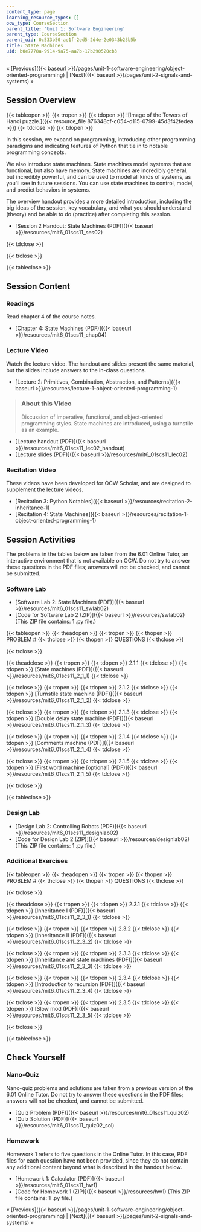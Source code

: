 ```yaml
---
content_type: page
learning_resource_types: []
ocw_type: CourseSection
parent_title: 'Unit 1: Software Engineering'
parent_type: CourseSection
parent_uid: 0c533b50-ae1f-2ed5-2d4e-2e0343b23b5b
title: State Machines
uid: b0e7778a-9914-9a75-aa7b-17b290520cb3
---
```


« [Previous]({{< baseurl >}}/pages/unit-1-software-engineering/object-oriented-programming) | [Next]({{< baseurl >}}/pages/unit-2-signals-and-systems) »

Session Overview
----------------

{{< tableopen >}}
{{< tropen >}}
{{< tdopen >}}
![Image of the Towers of Hanoi puzzle.]({{< resource_file 876348cf-c054-d115-0799-45d3f42fedea >}})
{{< tdclose >}}
{{< tdopen >}}


In this session, we expand on programming, introducing other programming paradigms and indicating features of Python that tie in to notable programming concepts.

We also introduce state machines. State machines model systems that are functional, but also have memory. State machines are incredibly general, but incredibly powerful, and can be used to model all kinds of systems, as you'll see in future sessions. You can use state machines to control, model, and predict behaviors in systems.

The overview handout provides a more detailed introduction, including the big ideas of the session, key vocabulary, and what you should understand (theory) and be able to do (practice) after completing this session.

*   [Session 2 Handout: State Machines (PDF)]({{< baseurl >}}/resources/mit6_01scs11_ses02)


{{< tdclose >}}

{{< trclose >}}

{{< tableclose >}}

Session Content
---------------

### Readings

Read chapter 4 of the course notes.

*   [Chapter 4: State Machines (PDF)]({{< baseurl >}}/resources/mit6_01scs11_chap04)

### Lecture Video

Watch the lecture video. The handout and slides present the same material, but the slides include answers to the in-class questions.

*   [Lecture 2: Primitives, Combination, Abstraction, and Patterns]({{< baseurl >}}/resources/lecture-1-object-oriented-programming-1)

> ### About this Video
> 
> Discussion of imperative, functional, and object-oriented programming styles. State machines are introduced, using a turnstile as an example.

*   [Lecture handout (PDF)]({{< baseurl >}}/resources/mit6_01scs11_lec02_handout)
*   [Lecture slides (PDF)]({{< baseurl >}}/resources/mit6_01scs11_lec02)

### Recitation Video

These videos have been developed for OCW Scholar, and are designed to supplement the lecture videos.

*   [Recitation 3: Python Notables]({{< baseurl >}}/resources/recitation-2-inheritance-1)
*   [Recitation 4: State Machines]({{< baseurl >}}/resources/recitation-1-object-oriented-programming-1)

Session Activities
------------------

The problems in the tables below are taken from the 6.01 Online Tutor, an interactive environment that is not available on OCW. Do not try to answer these questions in the PDF files; answers will not be checked, and cannot be submitted.

### Software Lab

*   [Software Lab 2: State Machines (PDF)]({{< baseurl >}}/resources/mit6_01scs11_swlab02)
*   [Code for Software Lab 2 (ZIP)]({{< baseurl >}}/resources/swlab02) (This ZIP file contains: 1 .py file.)

{{< tableopen >}}
{{< theadopen >}}
{{< tropen >}}
{{< thopen >}}
PROBLEM #
{{< thclose >}}
{{< thopen >}}
QUESTIONS
{{< thclose >}}

{{< trclose >}}

{{< theadclose >}}
{{< tropen >}}
{{< tdopen >}}
2.1.1
{{< tdclose >}}
{{< tdopen >}}
[State machines (PDF)]({{< baseurl >}}/resources/mit6_01scs11_2_1_1)
{{< tdclose >}}

{{< trclose >}}
{{< tropen >}}
{{< tdopen >}}
2.1.2
{{< tdclose >}}
{{< tdopen >}}
[Turnstile state machine (PDF)]({{< baseurl >}}/resources/mit6_01scs11_2_1_2)
{{< tdclose >}}

{{< trclose >}}
{{< tropen >}}
{{< tdopen >}}
2.1.3
{{< tdclose >}}
{{< tdopen >}}
[Double delay state machine (PDF)]({{< baseurl >}}/resources/mit6_01scs11_2_1_3)
{{< tdclose >}}

{{< trclose >}}
{{< tropen >}}
{{< tdopen >}}
2.1.4
{{< tdclose >}}
{{< tdopen >}}
[Comments machine (PDF)]({{< baseurl >}}/resources/mit6_01scs11_2_1_4)
{{< tdclose >}}

{{< trclose >}}
{{< tropen >}}
{{< tdopen >}}
2.1.5
{{< tdclose >}}
{{< tdopen >}}
[First word machine \[optional\] (PDF)]({{< baseurl >}}/resources/mit6_01scs11_2_1_5)
{{< tdclose >}}

{{< trclose >}}

{{< tableclose >}}

### Design Lab

*   [Design Lab 2: Controlling Robots (PDF)]({{< baseurl >}}/resources/mit6_01scs11_designlab02)
*   [Code for Design Lab 2 (ZIP)]({{< baseurl >}}/resources/designlab02) (This ZIP file contains: 1 .py file.)

### Additional Exercises

{{< tableopen >}}
{{< theadopen >}}
{{< tropen >}}
{{< thopen >}}
PROBLEM #
{{< thclose >}}
{{< thopen >}}
QUESTIONS
{{< thclose >}}

{{< trclose >}}

{{< theadclose >}}
{{< tropen >}}
{{< tdopen >}}
2.3.1
{{< tdclose >}}
{{< tdopen >}}
[Inheritance I (PDF)]({{< baseurl >}}/resources/mit6_01scs11_2_3_1)
{{< tdclose >}}

{{< trclose >}}
{{< tropen >}}
{{< tdopen >}}
2.3.2
{{< tdclose >}}
{{< tdopen >}}
[Inheritance II (PDF)]({{< baseurl >}}/resources/mit6_01scs11_2_3_2)
{{< tdclose >}}

{{< trclose >}}
{{< tropen >}}
{{< tdopen >}}
2.3.3
{{< tdclose >}}
{{< tdopen >}}
[Inheritance and state machines (PDF)]({{< baseurl >}}/resources/mit6_01scs11_2_3_3)
{{< tdclose >}}

{{< trclose >}}
{{< tropen >}}
{{< tdopen >}}
2.3.4
{{< tdclose >}}
{{< tdopen >}}
[Introduction to recursion (PDF)]({{< baseurl >}}/resources/mit6_01scs11_2_3_4)
{{< tdclose >}}

{{< trclose >}}
{{< tropen >}}
{{< tdopen >}}
2.3.5
{{< tdclose >}}
{{< tdopen >}}
[Slow mod (PDF)]({{< baseurl >}}/resources/mit6_01scs11_2_3_5)
{{< tdclose >}}

{{< trclose >}}

{{< tableclose >}}

Check Yourself
--------------

### Nano-Quiz

Nano-quiz problems and solutions are taken from a previous version of the 6.01 Online Tutor. Do not try to answer these questions in the PDF files; answers will not be checked, and cannot be submitted.

*   [Quiz Problem (PDF)]({{< baseurl >}}/resources/mit6_01scs11_quiz02)
*   [Quiz Solution (PDF)]({{< baseurl >}}/resources/mit6_01scs11_quiz02_sol)

### Homework

Homework 1 refers to five questions in the Online Tutor. In this case, PDF files for each question have not been provided, since they do not contain any additional content beyond what is described in the handout below.

*   [Homework 1: Calculator (PDF)]({{< baseurl >}}/resources/mit6_01scs11_hw1)
*   [Code for Homework 1 (ZIP)]({{< baseurl >}}/resources/hw1) (This ZIP file contains: 1 .py file.)

« [Previous]({{< baseurl >}}/pages/unit-1-software-engineering/object-oriented-programming) | [Next]({{< baseurl >}}/pages/unit-2-signals-and-systems) »
